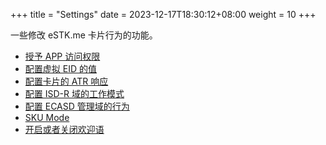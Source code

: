 +++
title = "Settings"
date =  2023-12-17T18:30:12+08:00
weight = 10
+++

一些修改 eSTK.me 卡片行为的功能。

- [授予 APP 访问权限](./ara-m-sha1)
- [配置虚拟 EID 的值](./virtual-eid)
- [配置卡片的 ATR 响应](./atr-mode)
- [配置 ISD-R 域的工作模式](./isd-r-mode)
- [配置 ECASD 管理域的行为](./ecasd-mode)
- [SKU Mode](./sku-mode)
- [开启或者关闭欢迎语](./hint-mode)

